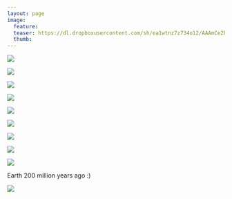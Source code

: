 ```yaml
---
layout: page
image:
  feature:
  teaser: https://dl.dropboxusercontent.com/sh/ea1wtnz7z734o12/AAAmCe2bs0s30SBEvjmDpmcra/luontokuvat/syksy/DSC50788-245px.jpg
  thumb:
---
```


[![](https://dl.dropboxusercontent.com/sh/ea1wtnz7z734o12/AABiTCnyqlWZfeZqute7CNe7a/luontokuvat/syksy/DSC50784-800px.jpg)](https://dl.dropboxusercontent.com/sh/ea1wtnz7z734o12/AADCmKHWDH2il_Z_1Q2H_o-xa/luontokuvat/syksy/DSC50784.jpg)

[![](https://dl.dropboxusercontent.com/sh/ea1wtnz7z734o12/AACF6GlGZkQNeUujTeKqgyjTa/luontokuvat/syksy/DSC50788-800px.jpg)](https://dl.dropboxusercontent.com/sh/ea1wtnz7z734o12/AAA1F41Q3rY4QUa3Gon2LkGpa/luontokuvat/syksy/DSC50788.jpg)

[![](https://dl.dropboxusercontent.com/sh/ea1wtnz7z734o12/AABrw8dashlWXyEXYJr_Ks_Xa/luontokuvat/syksy/DSC51847-800px.jpg)](https://dl.dropboxusercontent.com/sh/ea1wtnz7z734o12/AACwYpxrZB54XqDmHwYdcR9da/luontokuvat/syksy/DSC51847.jpg)

[![](https://dl.dropboxusercontent.com/sh/ea1wtnz7z734o12/AACB4PY9HB0fqDMZsEg35Qdqa/luontokuvat/syksy/DSC51889-800px.jpg)](https://dl.dropboxusercontent.com/sh/ea1wtnz7z734o12/AABbdMD9dbCK6DxpjuZo89hda/luontokuvat/syksy/DSC51889.jpg)

[![](https://dl.dropboxusercontent.com/sh/ea1wtnz7z734o12/AAC-I_KOxAL0bqUbibZUlGuEa/luontokuvat/syksy/DSC51899-800px.jpg)](https://dl.dropboxusercontent.com/sh/ea1wtnz7z734o12/AACXOUUDKnrIenSW-W7jJ8JZa/luontokuvat/syksy/DSC51899.jpg)

[![](https://dl.dropboxusercontent.com/sh/ea1wtnz7z734o12/AABtThjiOUSN5mQXvPtr9_dga/luontokuvat/syksy/DSC51940-800px.jpg)](https://dl.dropboxusercontent.com/sh/ea1wtnz7z734o12/AADORvhJo76F39Tdzv2mXklda/luontokuvat/syksy/DSC51940.jpg)

[![](https://dl.dropboxusercontent.com/sh/ea1wtnz7z734o12/AAB1ncdWKjm-QVMGhCy3zmW5a/luontokuvat/syksy/DSC51862-800px.jpg)](https://dl.dropboxusercontent.com/sh/ea1wtnz7z734o12/AABv3MGh1SzZN0r6C5QX2pkLa/luontokuvat/syksy/DSC51862.jpg)

[![](https://dl.dropboxusercontent.com/sh/ea1wtnz7z734o12/AADPDMAYkhgayg_I452jS_KAa/luontokuvat/syksy/DSC52003-800px.jpg)](https://dl.dropboxusercontent.com/sh/ea1wtnz7z734o12/AADtImdSx4NwrxmsV48q_KAYa/luontokuvat/syksy/DSC52003.jpg)

[![](https://dl.dropboxusercontent.com/sh/ea1wtnz7z734o12/AACna42eusKOdlXeELh_dTBca/luontokuvat/syksy/DSC51994-800px.jpg)](https://dl.dropboxusercontent.com/sh/ea1wtnz7z734o12/AABpR7RyLmncrEPicpUDwgAma/luontokuvat/syksy/DSC51994.jpg)

Earth 200 million years ago :)

[![](https://dl.dropboxusercontent.com/sh/ea1wtnz7z734o12/AAAMGqIY_NYvs8XN7W1pyCAra/luontokuvat/syksy/DS07678-800px.jpg)](https://dl.dropboxusercontent.com/sh/ea1wtnz7z734o12/AAARIhpRhMiPspWXVPNNs5j2a/luontokuvat/syksy/DS07678.jpg)
